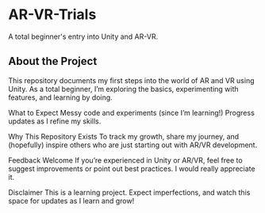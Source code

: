 # AR-VR-Trials
A total beginner's entry into Unity and AR-VR.

## About the Project
This repository documents my first steps into the world of AR and VR using Unity. As a total beginner, I’m exploring the basics, experimenting with features, and learning by doing.

What to Expect
Messy code and experiments (since I’m learning!)
Progress updates as I refine my skills.

Why This Repository Exists
To track my growth, share my journey, and (hopefully) inspire others who are just starting out with AR/VR development.

Feedback Welcome
If you’re experienced in Unity or AR/VR, feel free to suggest improvements or point out best practices. I would really appreciate it.

Disclaimer
This is a learning project. Expect imperfections, and watch this space for updates as I learn and grow!
